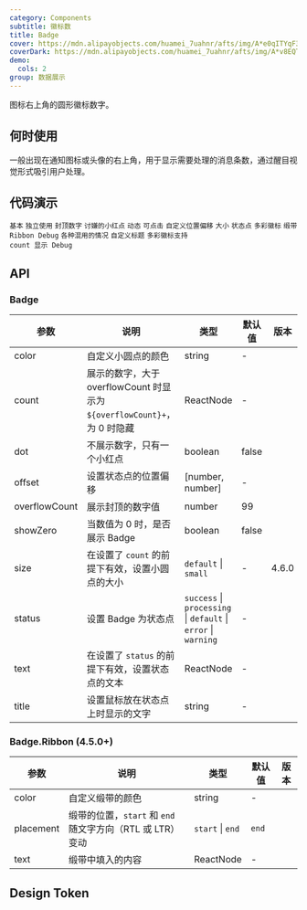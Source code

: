 ```yaml
---
category: Components
subtitle: 徽标数
title: Badge
cover: https://mdn.alipayobjects.com/huamei_7uahnr/afts/img/A*e0qITYqF394AAAAAAAAAAAAADrJ8AQ/original
coverDark: https://mdn.alipayobjects.com/huamei_7uahnr/afts/img/A*v8EQT7KoGbcAAAAAAAAAAAAADrJ8AQ/original
demo:
  cols: 2
group: 数据展示
---
```


图标右上角的圆形徽标数字。

## 何时使用

一般出现在通知图标或头像的右上角，用于显示需要处理的消息条数，通过醒目视觉形式吸引用户处理。

## 代码演示

<!-- prettier-ignore -->
<code src="./demo/basic.tsx">基本</code>
<code src="./demo/no-wrapper.tsx">独立使用</code>
<code src="./demo/overflow.tsx">封顶数字</code>
<code src="./demo/dot.tsx">讨嫌的小红点</code>
<code src="./demo/change.tsx">动态</code>
<code src="./demo/link.tsx">可点击</code>
<code src="./demo/offset.tsx">自定义位置偏移</code>
<code src="./demo/size.tsx">大小</code>
<code src="./demo/status.tsx">状态点</code>
<code src="./demo/colorful.tsx">多彩徽标</code>
<code src="./demo/ribbon.tsx">缎带</code>
<code src="./demo/ribbon-debug.tsx" debug>Ribbon Debug</code>
<code src="./demo/mix.tsx" debug>各种混用的情况</code>
<code src="./demo/title.tsx" debug>自定义标题</code>
<code src="./demo/colorful-with-count-debug.tsx" debug>多彩徽标支持 count 显示 Debug</code>

## API

### Badge

| 参数 | 说明 | 类型 | 默认值 | 版本 |
| --- | --- | --- | --- | --- |
| color | 自定义小圆点的颜色 | string | - |  |
| count | 展示的数字，大于 overflowCount 时显示为 `${overflowCount}+`，为 0 时隐藏 | ReactNode | - |  |
| dot | 不展示数字，只有一个小红点 | boolean | false |  |
| offset | 设置状态点的位置偏移 | \[number, number] | - |  |
| overflowCount | 展示封顶的数字值 | number | 99 |  |
| showZero | 当数值为 0 时，是否展示 Badge | boolean | false |  |
| size | 在设置了 `count` 的前提下有效，设置小圆点的大小 | `default` \| `small` | - | 4.6.0 |
| status | 设置 Badge 为状态点 | `success` \| `processing` \| `default` \| `error` \| `warning` | - |  |
| text | 在设置了 `status` 的前提下有效，设置状态点的文本 | ReactNode | - |  |
| title | 设置鼠标放在状态点上时显示的文字 | string | - |  |

### Badge.Ribbon (4.5.0+)

| 参数 | 说明 | 类型 | 默认值 | 版本 |
| --- | --- | --- | --- | --- |
| color | 自定义缎带的颜色 | string | - |  |
| placement | 缎带的位置，`start` 和 `end` 随文字方向（RTL 或 LTR）变动 | `start` \| `end` | `end` |  |
| text | 缎带中填入的内容 | ReactNode | - |  |

## Design Token

<ComponentTokenTable component="Badge"></ComponentTokenTable>
